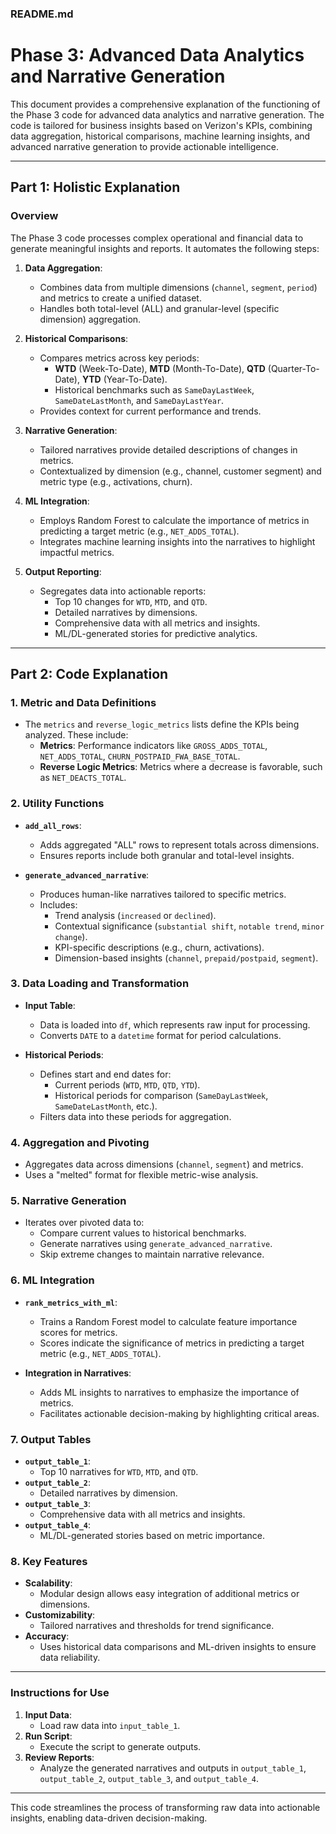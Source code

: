 ### README.md

# Phase 3: Advanced Data Analytics and Narrative Generation

This document provides a comprehensive explanation of the functioning of the Phase 3 code for advanced data analytics and narrative generation. The code is tailored for business insights based on Verizon's KPIs, combining data aggregation, historical comparisons, machine learning insights, and advanced narrative generation to provide actionable intelligence.

---

## Part 1: **Holistic Explanation**

### Overview
The Phase 3 code processes complex operational and financial data to generate meaningful insights and reports. It automates the following steps:
1. **Data Aggregation**:
   - Combines data from multiple dimensions (`channel`, `segment`, `period`) and metrics to create a unified dataset.
   - Handles both total-level (ALL) and granular-level (specific dimension) aggregation.

2. **Historical Comparisons**:
   - Compares metrics across key periods:
     - **WTD** (Week-To-Date), **MTD** (Month-To-Date), **QTD** (Quarter-To-Date), **YTD** (Year-To-Date).
     - Historical benchmarks such as `SameDayLastWeek`, `SameDateLastMonth`, and `SameDayLastYear`.
   - Provides context for current performance and trends.

3. **Narrative Generation**:
   - Tailored narratives provide detailed descriptions of changes in metrics.
   - Contextualized by dimension (e.g., channel, customer segment) and metric type (e.g., activations, churn).

4. **ML Integration**:
   - Employs Random Forest to calculate the importance of metrics in predicting a target metric (e.g., `NET_ADDS_TOTAL`).
   - Integrates machine learning insights into the narratives to highlight impactful metrics.

5. **Output Reporting**:
   - Segregates data into actionable reports:
     - Top 10 changes for `WTD`, `MTD`, and `QTD`.
     - Detailed narratives by dimensions.
     - Comprehensive data with all metrics and insights.
     - ML/DL-generated stories for predictive analytics.

---

## Part 2: **Code Explanation**

### 1. **Metric and Data Definitions**
- The `metrics` and `reverse_logic_metrics` lists define the KPIs being analyzed. These include:
  - **Metrics**: Performance indicators like `GROSS_ADDS_TOTAL`, `NET_ADDS_TOTAL`, `CHURN_POSTPAID_FWA_BASE_TOTAL`.
  - **Reverse Logic Metrics**: Metrics where a decrease is favorable, such as `NET_DEACTS_TOTAL`.

### 2. **Utility Functions**
- **`add_all_rows`**:
  - Adds aggregated "ALL" rows to represent totals across dimensions.
  - Ensures reports include both granular and total-level insights.

- **`generate_advanced_narrative`**:
  - Produces human-like narratives tailored to specific metrics.
  - Includes:
    - Trend analysis (`increased` or `declined`).
    - Contextual significance (`substantial shift`, `notable trend`, `minor change`).
    - KPI-specific descriptions (e.g., churn, activations).
    - Dimension-based insights (`channel`, `prepaid/postpaid`, `segment`).

### 3. **Data Loading and Transformation**
- **Input Table**:
  - Data is loaded into `df`, which represents raw input for processing.
  - Converts `DATE` to a `datetime` format for period calculations.

- **Historical Periods**:
  - Defines start and end dates for:
    - Current periods (`WTD`, `MTD`, `QTD`, `YTD`).
    - Historical periods for comparison (`SameDayLastWeek`, `SameDateLastMonth`, etc.).
  - Filters data into these periods for aggregation.

### 4. **Aggregation and Pivoting**
- Aggregates data across dimensions (`channel`, `segment`) and metrics.
- Uses a "melted" format for flexible metric-wise analysis.

### 5. **Narrative Generation**
- Iterates over pivoted data to:
  - Compare current values to historical benchmarks.
  - Generate narratives using `generate_advanced_narrative`.
  - Skip extreme changes to maintain narrative relevance.

### 6. **ML Integration**
- **`rank_metrics_with_ml`**:
  - Trains a Random Forest model to calculate feature importance scores for metrics.
  - Scores indicate the significance of metrics in predicting a target metric (e.g., `NET_ADDS_TOTAL`).

- **Integration in Narratives**:
  - Adds ML insights to narratives to emphasize the importance of metrics.
  - Facilitates actionable decision-making by highlighting critical areas.

### 7. **Output Tables**
- **`output_table_1`**:
  - Top 10 narratives for `WTD`, `MTD`, and `QTD`.
- **`output_table_2`**:
  - Detailed narratives by dimension.
- **`output_table_3`**:
  - Comprehensive data with all metrics and insights.
- **`output_table_4`**:
  - ML/DL-generated stories based on metric importance.

### 8. **Key Features**
- **Scalability**:
  - Modular design allows easy integration of additional metrics or dimensions.
- **Customizability**:
  - Tailored narratives and thresholds for trend significance.
- **Accuracy**:
  - Uses historical data comparisons and ML-driven insights to ensure data reliability.

---

### Instructions for Use
1. **Input Data**:
   - Load raw data into `input_table_1`.
2. **Run Script**:
   - Execute the script to generate outputs.
3. **Review Reports**:
   - Analyze the generated narratives and outputs in `output_table_1`, `output_table_2`, `output_table_3`, and `output_table_4`.

---

This code streamlines the process of transforming raw data into actionable insights, enabling data-driven decision-making.
